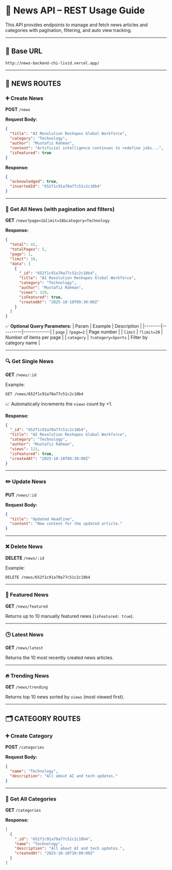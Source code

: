 
# 📰 News API – REST Usage Guide

This API provides endpoints to manage and fetch news articles and categories with pagination, filtering, and auto view tracking.

---

## 🧠 Base URL

```
http://news-backend-chi-livid.vercel.app/
```

---

## 📰 NEWS ROUTES

### ➕ Create News
**POST** `/news`

**Request Body:**
```json
{
  "title": "AI Revolution Reshapes Global Workforce",
  "category": "Technology",
  "author": "Mustafiz Rahman",
  "content": "Artificial intelligence continues to redefine jobs...",
  "isFeatured": true
}
```

**Response:**
```json
{
  "acknowledged": true,
  "insertedId": "652f1c91a70a77c51c2c10b4"
}
```

---

### 📜 Get All News (with pagination and filters)
**GET** `/news?page=1&limit=10&category=Technology`

**Response:**
```json
{
  "total": 42,
  "totalPages": 5,
  "page": 1,
  "limit": 10,
  "data": [
    {
      "_id": "652f1c91a70a77c51c2c10b4",
      "title": "AI Revolution Reshapes Global Workforce",
      "category": "Technology",
      "author": "Mustafiz Rahman",
      "views": 120,
      "isFeatured": true,
      "createdAt": "2025-10-10T09:30:00Z"
    }
  ]
}
```

✅ **Optional Query Parameters:**
| Param | Example | Description |
|--------|----------|-------------|
| `page` | `?page=2` | Page number |
| `limit` | `?limit=20` | Number of items per page |
| `category` | `?category=Sports` | Filter by category name |

---

### 🔍 Get Single News
**GET** `/news/:id`

Example:
```
GET /news/652f1c91a70a77c51c2c10b4
```

📈 Automatically increments the `views` count by +1.

**Response:**
```json
{
  "_id": "652f1c91a70a77c51c2c10b4",
  "title": "AI Revolution Reshapes Global Workforce",
  "category": "Technology",
  "author": "Mustafiz Rahman",
  "views": 121,
  "isFeatured": true,
  "createdAt": "2025-10-10T09:30:00Z"
}
```

---

### ✏️ Update News
**PUT** `/news/:id`

**Request Body:**
```json
{
  "title": "Updated Headline",
  "content": "New content for the updated article."
}
```

---

### ❌ Delete News
**DELETE** `/news/:id`

Example:
```
DELETE /news/652f1c91a70a77c51c2c10b4
```

---

### 🌟 Featured News
**GET** `/news/featured`

Returns up to 10 manually featured news (`isFeatured: true`).

---

### 🕒 Latest News
**GET** `/news/latest`

Returns the 10 most recently created news articles.

---

### 🔥 Trending News
**GET** `/news/trending`

Returns top 10 news sorted by `views` (most viewed first).

---

## 🗂️ CATEGORY ROUTES

### ➕ Create Category
**POST** `/categories`

**Request Body:**
```json
{
  "name": "Technology",
  "description": "All about AI and tech updates."
}
```

---

### 📜 Get All Categories
**GET** `/categories`

**Response:**
```json
[
  {
    "_id": "652f1c91a70a77c51c2c10b4",
    "name": "Technology",
    "description": "All about AI and tech updates.",
    "createdAt": "2025-10-10T10:00:00Z"
  }
]
```



